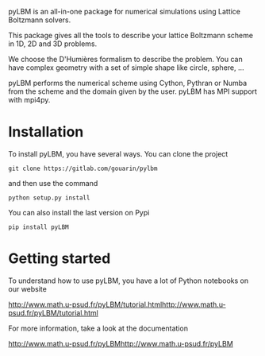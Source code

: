 pyLBM is an all-in-one package for numerical simulations using Lattice Boltzmann solvers.

This package gives all the tools to describe your lattice Boltzmann scheme in 1D, 2D and 3D problems.

We choose the D'Humières formalism to describe the problem. You can have complex geometry with a set of simple shape like circle, sphere, ...

pyLBM performs the numerical scheme using Cython, Pythran or Numba from the scheme and the domain given by the user. pyLBM has MPI support with mpi4py.

Installation
============

To install pyLBM, you have several ways. You can clone the project

```
git clone https://gitlab.com/gouarin/pylbm
```

and then use the command

```
python setup.py install
```

You can also install the last version on Pypi

```
pip install pyLBM
```

Getting started
================

To understand how to use pyLBM, you have a lot of Python notebooks on our website

http://www.math.u-psud.fr/pyLBM/tutorial.htmlhttp://www.math.u-psud.fr/pyLBM/tutorial.html

For more information, take a look at the documentation

http://www.math.u-psud.fr/pyLBMhttp://www.math.u-psud.fr/pyLBM
